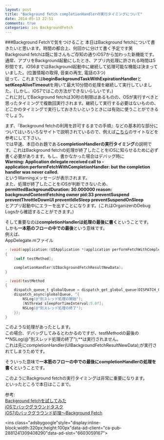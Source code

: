 ```yaml
---
layout: post
title: "Background fetch completionHandlerの実行タイミングについて"
date: 2014-05-13 22:51
comments: true
categories: ios BackgroundFetch
---
```


###Background Fetchで気をつけること
本日はBackground fetchについて書きたいと思います。時間の都合上、何回かに分けて書く予定です笑  
Background fetchは既に皆さんもご存知の通りiOS7から加わった新機能です。通常、アプリをBackground起動にしたとき、アプリ内処理に許される時間は5秒間です。iOS6まではBackground起動中に継続して処理可能な機能は決まっていました。(位置情報の取得, 音楽の再生, 電話の3つ)  
従って、これまでは**beginBackgroundTaskWithExpirationHandler**と**setKeepAliveTimeout**を用いて最大10分間の処理を継続して実行していました。(しかし、iOS7ではこの方法ができないらしいです。)  
これに対してBackground fetchは30秒の制限はあるものの、OSが実行すべきと思ったタイミングで複数回実行されます。継続して実行する必要はないものの、どこかのタイミングで実行しておきたいというときには有効に使うことができるでしょう。  

<!--more-->

まず、『Background fetchの利用を許可するまでの手順』などの基本的な部分についてはいろいろなサイトで説明されているので、例えば[こちら](http://blog.yug1224.com/2013/09/29/backgroundfetch/)のサイトなどを参考にして下さい。  
では早速、本日のお題である**completionHandlerの実行タイミング**の説明です。これはBackground fetchの処理が終了したことをiOSに知らせるために必ず書く必要があります。もし、書かなかった場合はデバッグ時に  
**Warning: Application delegate received call to -application:performFetchWithCompletionHandler: but the completion handler was never called.**  
というWarningメッセージが表示されます。  
また、処理が終了したことをiOSが判断できないため、  
**permittedBackgroundDuration: 30.000000 reason: backgroundContentFetching owner pid:33 preventSuspend  preventThrottleDownUI  preventIdleSleep  preventSuspendOnSleep**  
とアプリ起動中にエラーを出すことになります。(これはOrganizerのDebug Logsから確認することができます。)  

そして重要なのは**completionHandlerは処理の最後に書く**ということです。  
しかも**一本筋のフローの中での最後**という意味です。  
例えば、  
AppDelegate.mファイル  
```objective-c
- (void)application:(UIApplication *)application performFetchWithCompletionHandler:(void (^)(UIBackgroundFetchResult))completionHandler
{
	[self testMethod];

	completionHandler(UIBackgroundFetchResultNewData);
}

- (void)testMethod
{
	dispatch_queue_t globalQueue = dispatch_get_global_queue(DISPATCH_QUEUE_PRIORITY_DEFAULT, 0);
	dispatch_async(globalQueue, ^{
		NSLog(@"別スレッド処理の開始");
		[NSThread sleepForTimeInterval:5.0f];
		NSLog(@"別スレッド処理の終了");
	});
}
```
このような処理があったとします。  
この場合、デバッグしてみるとわかるのですが、testMethodの最後の**NSLog(@"別スレッド処理の終了");**は実行されません。  
これは先にcompletionHandler(UIBackgroundFetchResultNewData);が実行されてしまうためです。  

そういった意味で**一本筋のフローの中での最後にcompletionHandlerの処理を書く**ということです。  

このようにBackground fetchの実行タイミングは非常に重要になります。  
といったところで本日はここまで。  

参考:  
[Background fetchを試してみた](http://qiita.com/griffin_stewie/items/8371c09059b3ba7bb202)  
[iOSでバックグラウンドタスク](http://miyano-harikyu.jp/sola/devlog/2013/11/21/post-108/)  
[iOS7のバックグラウンド処理〜Background Fetch](http://wonderpla.net/blog/engineer/BackgroundFetch/)  

<script async src="//pagead2.googlesyndication.com/pagead/js/adsbygoogle.js"></script>
<ins class="adsbygoogle"style="display:inline-block;width:320px;height:100px"data-ad-client="ca-pub-2881241309408290"data-ad-slot="6603059167"></ins>
<script>
(adsbygoogle = window.adsbygoogle || []).push({});
</script>
